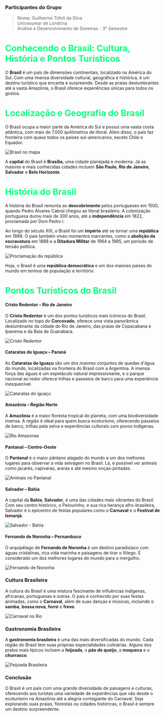 ### Participantes do Grupo ###
> Nome: Guilherme Tófoli da Silva  
> Unicesumar de Londrina  
> Análise e Desenvolvimento de Sistemas - 3° Semestre 


# <h1 style="color:#00FF7F">Conhecendo o Brasil: Cultura, História e Pontos Turísticos</h1>


O **Brasil** é um país de dimensões continentais, localizado na América do Sul. Com uma imensa diversidade cultural, geográfica e histórica, é um destino turístico que encanta e surpreende. Desde as praias deslumbrantes até a vasta Amazônia, o Brasil oferece experiências únicas para todos os gostos.

### <h1 style="color:#00FF7F"> **Localização e Geografia do Brasil** </h1>
O Brasil ocupa a maior parte da América do Sul e possui uma vasta costa atlântica, com mais de 7.000 quilômetros de litoral. Além disso, o país faz fronteira com quase todos os países sul-americanos, exceto Chile e Equador.

![Brasil no mapa](image.png)

A **capital** do Brasil é **Brasília**, uma cidade planejada e moderna. Já as maiores e mais conhecidas cidades incluem **São Paulo**, **Rio de Janeiro**, **Salvador** e **Belo Horizonte**.

### <h1 style="color:#00FF7F"> **História do Brasil** </h1>
A história do Brasil remonta ao **descobrimento** pelos portugueses em 1500, quando Pedro Álvares Cabral chegou ao litoral brasileiro. A colonização portuguesa durou mais de 300 anos, até a **independência** em 1822, proclamada por Dom Pedro I.

Ao longo do século XIX, o Brasil foi um **império** até se tornar uma **república** em 1889. O país também viveu momentos marcantes, como a **abolição da escravatura** em 1888 e a **Ditadura Militar** de 1964 a 1985, um período de tensão política.

![Proclamação da república](image-1.png)

Hoje, o Brasil é uma **república democrática** e um dos maiores países do mundo em termos de população e território.

### <h1 style="color:#00FF7F"> **Pontos Turísticos do Brasil** </h1>

#### **Cristo Redentor – Rio de Janeiro**
O **Cristo Redentor** é um dos pontos turísticos mais icônicos do Brasil. Localizado no topo do **Corcovado**, oferece uma vista panorâmica deslumbrante da cidade do Rio de Janeiro, das praias de Copacabana e Ipanema e da Baía de Guanabara.

![Cristo Redentor](image-4.png)

#### **Cataratas do Iguaçu – Paraná**
As **Cataratas do Iguaçu** são um dos maiores conjuntos de quedas d'água do mundo, localizadas na fronteira do Brasil com a Argentina. A imensa força das águas é um espetáculo natural impressionante, e o parque nacional ao redor oferece trilhas e passeios de barco para uma experiência inesquecível.

![Cataratas do iguaçu](image-3.png)

#### **Amazônia – Região Norte**
A **Amazônia** é a maior floresta tropical do planeta, com uma biodiversidade imensa. A região é ideal para quem busca ecoturismo, oferecendo passeios de barco, trilhas pela selva e experiências culturais com povos indígenas.

![Rio Amazonas](image-5.png)

#### **Pantanal – Centro-Oeste**
O **Pantanal** é o maior pântano alagado do mundo e um dos melhores lugares para observar a vida selvagem no Brasil. Lá, é possível ver animais como jacarés, capivaras, araras e até mesmo onças-pintadas.

![Animais no Pantanal](image-6.png)

#### **Salvador – Bahia**
A capital da **Bahia**, **Salvador**, é uma das cidades mais vibrantes do Brasil. Com seu centro histórico, o Pelourinho, e sua rica herança afro-brasileira, Salvador é o epicentro de festas populares como o **Carnaval** e o **Festival de Iemanjá**.

![Salvador - Bahia](image-7.png)

#### **Fernando de Noronha – Pernambuco**
O arquipélago de **Fernando de Noronha** é um destino paradisíaco com águas cristalinas, rica vida marinha e paisagens de tirar o fôlego. É considerado um dos melhores lugares do mundo para o mergulho.

![Fernando de Noronha](image-8.png)

### **Cultura Brasileira**
A cultura do Brasil é uma mistura fascinante de influências indígenas, africanas, portuguesas e outras. O país é conhecido por suas festas animadas, como o **Carnaval**, além de suas danças e músicas, incluindo o **samba**, **bossa nova**, **forró** e **frevo**.

![Carnaval no Rio](image-9.png)

### **Gastronomia Brasileira**
A **gastronomia brasileira** é uma das mais diversificadas do mundo. Cada região do Brasil tem suas próprias especialidades culinárias. Alguns dos pratos mais típicos incluem a **feijoada**, o **pão de queijo**, a **moqueca** e o **churrasco**.

![Feijoada Brasileira](image-10.png)

### **Conclusão**
O Brasil é um país com uma grande diversidade de paisagens e culturas, oferecendo aos turistas uma variedade de experiências que vão desde o ecoturismo na Amazônia até a alegria contagiante do Carnaval. Seja explorando suas praias, florestas ou cidades históricas, o Brasil é sempre um destino surpreendente.
